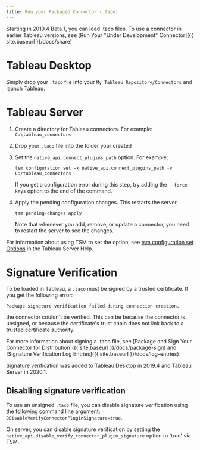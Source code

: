 ```yaml
---
title: Run your Packaged Connector (.taco)
---
```


Starting in 2019.4 Beta 1, you can load .taco files. To use a connector in earlier Tableau versions, see  [Run Your "Under Development" Connector]({{ site.baseurl }}/docs/share)

# Tableau Desktop
Simply drop your `.taco` file into your `My Tableau Repository/Connectors` and launch Tableau.

# Tableau Server
1. Create a directory for Tableau connectors. For example: `C:\tableau_connectors`
1. Drop your `.taco` file into the folder your created
1. Set the `native_api.connect_plugins_path` option. For example:

    ```
    tsm configuration set -k native_api.connect_plugins_path -v C:/tableau_connectors
    ```

    If you get a configuration error during this step, try adding the `--force-keys` option to the end of the command.

1. Apply the pending configuration changes.  This restarts the server.

    ```
    tsm pending-changes apply
    ```

    Note that whenever you add, remove, or update a connector, you need to restart the server to see the changes.

For information about using TSM to set the option, see [tsm configuration set Options](https://onlinehelp.tableau.com/current/server-linux/en-us/cli_configuration-set_tsm.htm) in the Tableau Server Help.

# Signature Verification

To be loaded in Tableau, a `.taco` must be signed by a trusted certificate. If you get the following error:

```
Package signature verification failed during connection creation.
```

the connector couldn't be verified. This can be because the connector is unsigned, or because the certificate's trust chain does not link back to a trusted certificate authority.

For more information about signing a .taco file, see [Package and Sign Your Connector for Distribution]({{ site.baseurl }}/docs/package-sign) and [Signature Verification Log Entries]({{ site.baseurl }}/docs/log-entries)

Signature verification was added to Tableau Desktop in 2019.4 and Tableau Server in 2020.1.

## Disabling signature verification

To use an unsigned `.taco` file, you can disable signature verification using the following command line argument: `-DDisableVerifyConnectorPluginSignature=true`.

On server, you can disable signature verification by setting the `native_api.disable_verify_connector_plugin_signature` option to 'true' via TSM.